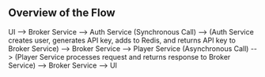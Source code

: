 <h2>Overview of the Flow</h2>

UI --> Broker Service --> Auth Service (Synchronous Call) --> 
(Auth Service creates user, generates API key, adds to Redis, and returns API key to Broker Service) -->
Broker Service --> Player Service (Asynchronous Call) -->
(Player Service processes request and returns response to Broker Service) -->
Broker Service --> UI
